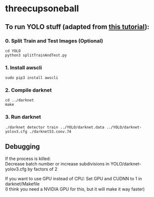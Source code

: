 # threecupsoneball

## To run YOLO stuff (adapted from <a href="https://www.learnopencv.com/training-yolov3-deep-learning-based-custom-object-detector/):" target="_blank">this tutorial</a>):

### 0. Split Train and Test Images (Optional)
`cd YOLO`  
`python3 splitTrainAndTest.py`

### 1. Install awscli
`sudo pip3 install awscli` 

### 2. Compile darknet
`cd ../darknet`  
`make`

### 3. Run darknet
`./darknet detector train ../YOLO/darknet.data ../YOLO/darknet-yolov3.cfg ./darknet53.conv.74`

## Debugging
If the process is killed:  
Decrease batch number or increase subdivisions in YOLO/darknet-yolov3.cfg by factors of 2

If you want to use GPU instead of CPU:
Set GPU and CUDNN to 1 in darknet/Makefile  
(I think you need a NVIDIA GPU for this, but it will make it way faster)
